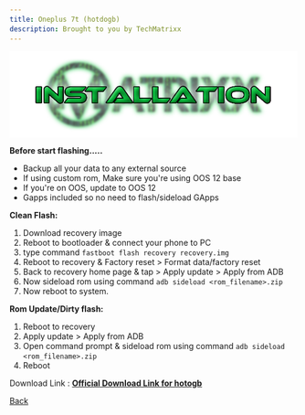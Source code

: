 ```yaml
---
title: Oneplus 7t (hotdogb)
description: Brought to you by TechMatrixx
---
```

<a href="#"><img align="center" img src="/assets/installation.png" /></a>

**Before start flashing.....**
- Backup all your data to any external source
- If using custom rom, Make sure you're using OOS 12 base
- If you're on OOS, update to OOS 12 
- Gapps included so no need to flash/sideload GApps

**Clean Flash:**
1. Download recovery image
2. Reboot to bootloader & connect your phone to PC
3. type command ```fastboot flash recovery recovery.img```
4. Reboot to recovery & Factory reset > Format data/factory reset
5. Back to recovery home page & tap > Apply update > Apply from ADB
5. Now sideload rom using command ```adb sideload <rom_filename>.zip```
7. Now reboot to system.

**Rom Update/Dirty flash:**
1. Reboot to recovery
2. Apply update > Apply from ADB
3. Open command prompt & sideload rom using command ```adb sideload <rom_filename>.zip```
4. Reboot

Download Link : [**Official Download Link for hotogb**](https://sourceforge.net/projects/projectmatrixx/files/Android-13/hotdogb/)

[Back](./)
